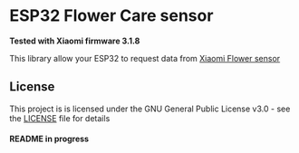 # ESP32 Flower Care sensor
**Tested with Xiaomi firmware 3.1.8**

This library allow your ESP32 to request data from [Xiaomi Flower sensor](http://www.huahuacaocao.com/product)

## License

This project is  is licensed under the GNU General Public License v3.0 - see the [LICENSE](LICENSE) file for details

#### README in progress
